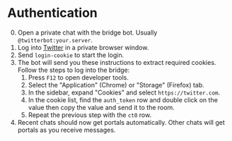 # Authentication

0. Open a private chat with the bridge bot. Usually `@twitterbot:your.server`.
1. Log into [Twitter](https://twitter.com) in a private browser window.
2. Send `login-cookie` to start the login.
3. The bot will send you these instructions to extract required cookies.
   Follow the steps to log into the bridge:
   1. Press `F12` to open developer tools.
   2. Select the "Application" (Chrome) or "Storage" (Firefox) tab.
   3. In the sidebar, expand "Cookies" and select `https://twitter.com`.
   4. In the cookie list, find the `auth_token` row and double click on the
      value then copy the value and send it to the room.
   5. Repeat the previous step with the `ct0` row.
4. Recent chats should now get portals automatically. Other chats will get
   portals as you receive messages.
